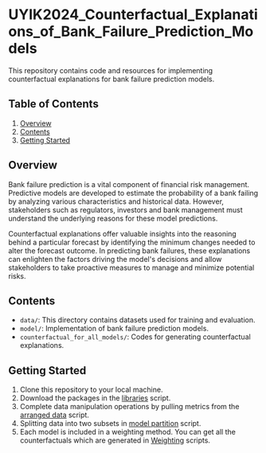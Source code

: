 # UYIK2024_Counterfactual_Explanations_of_Bank_Failure_Prediction_Models

This repository contains code and resources for implementing counterfactual explanations for bank failure prediction models.

## Table of Contents

1. [Overview](#overview)
2. [Contents](#contents)
3. [Getting Started](#getting-started)

## Overview <a name="overview"></a>

Bank failure prediction is a vital component of financial risk management. Predictive models are developed to estimate the probability of a bank failing by analyzing various characteristics and historical data. However, stakeholders such as regulators, investors and bank management must understand the underlying reasons for these model predictions.

Counterfactual explanations offer valuable insights into the reasoning behind a particular forecast by identifying the minimum changes needed to alter the forecast outcome. In predicting bank failures, these explanations can enlighten the factors driving the model's decisions and allow stakeholders to take proactive measures to manage and minimize potential risks.

## Contents <a name="contents"></a>

- `data/`: This directory contains datasets used for training and evaluation.
- `model/`: Implementation of bank failure prediction models.
- `counterfactual_for_all_models/`: Codes for generating counterfactual explanations.

## Getting Started  <a name="getting-started"></a>

1. Clone this repository to your local machine.
2. Download the packages in the [libraries](https://github.com/seymagnn/UYIK2024_Counterfactual_Explanations_of_Bank_Failure_Prediction_Models/blob/main/libraries.R) script.
3. Complete data manipulation operations by pulling metrics from the [arranged data](https://github.com/seymagnn/UYIK2024_Counterfactual_Explanations_of_Bank_Failure_Prediction_Models/blob/main/data/arranging_data.R) script.
4. Splitting data into two subsets in [model partition](https://github.com/seymagnn/UYIK2024_Counterfactual_Explanations_of_Bank_Failure_Prediction_Models/blob/main/model/model_partition.R) script.
5. Each model is included in a weighting method. You can get all the counterfactuals which are generated in [Weighting](https://github.com/seymagnn/UYIK2024_Counterfactual_Explanations_of_Bank_Failure_Prediction_Models/tree/main/counterfactuals_for_all_models/weighting) scripts.
